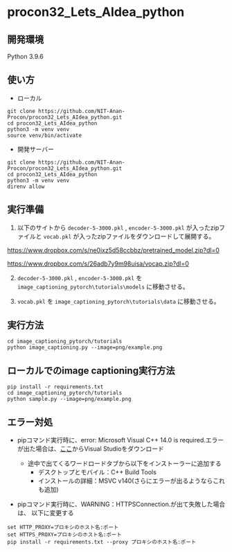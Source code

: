 # procon32_Lets_AIdea_python

## 開発環境
Python 3.9.6

## 使い方

- ローカル

```
git clone https://github.com/NIT-Anan-Procon/procon32_Lets_AIdea_python.git
cd procon32_Lets_AIdea_python
python3 -m venv venv
source venv/bin/activate
```

- 開発サーバー

```
git clone https://github.com/NIT-Anan-Procon/procon32_Lets_AIdea_python.git
cd procon32_Lets_AIdea_python
python3 -m venv venv
direnv allow
```

## 実行準備
1. 以下のサイトから `decoder-5-3000.pkl` , `encoder-5-3000.pkl` が入ったzipファイルと `vocab.pkl` が入ったzipファイルをダウンロードして展開する。

https://www.dropbox.com/s/ne0ixz5d58ccbbz/pretrained_model.zip?dl=0

https://www.dropbox.com/s/26adb7y9m98uisa/vocap.zip?dl=0

2. `decoder-5-3000.pkl` , `encoder-5-3000.pkl` を `image_captioning_pytorch\tutorials\models` に移動させる。

3. `vocab.pkl` を `image_captioning_pytorch\tutorials\data` に移動させる。

## 実行方法

```
cd image_captioning_pytorch/tutorials  
python image_captioning.py --image=png/example.png 
```

## ローカルでのimage captioning実行方法

```
pip install -r requirements.txt  
cd image_captioning_pytorch/tutorials  
python sample.py --image=png/example.png  
```

## エラー対処  
- pipコマンド実行時に、error: Microsoft Visual C++ 14.0 is required.エラーが出た場合は、[ここ](https://visualstudio.microsoft.com/ja/downloads/)からVisual Studioをダウンロード
  - 途中で出てくるワードロードタブから以下をインストーラーに追加する  
    - デスクトップとモバイル：C++ Build Tools  
    - インストールの詳細：MSVC v140(さらにエラーが出るようならこれも追加)  

- pipコマンド実行時に、WARNING：HTTPSConnection.が出て失敗した場合は、 以下に変更する 
```
set HTTP_PROXY=プロキシのホスト名:ポート
set HTTPS_PROXY=プロキシのホスト名:ポート
pip install -r requirements.txt --proxy プロキシのホスト名:ポート
```
